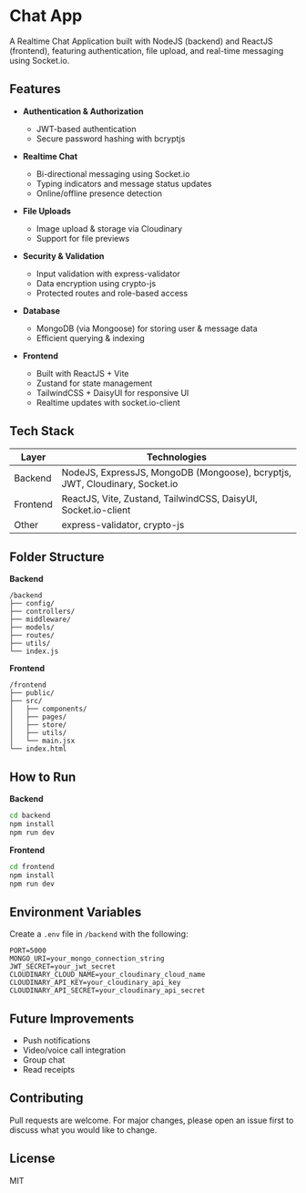 
<div style="text-align: left">

# Chat App

A Realtime Chat Application built with NodeJS (backend) and ReactJS (frontend), featuring authentication, file upload, and real-time messaging using Socket.io.

## Features

- **Authentication & Authorization**
  - JWT-based authentication
  - Secure password hashing with bcryptjs

- **Realtime Chat**
  - Bi-directional messaging using Socket.io
  - Typing indicators and message status updates
  - Online/offline presence detection

- **File Uploads**
  - Image upload & storage via Cloudinary
  - Support for file previews

- **Security & Validation**
  - Input validation with express-validator
  - Data encryption using crypto-js
  - Protected routes and role-based access

- **Database**
  - MongoDB (via Mongoose) for storing user & message data
  - Efficient querying & indexing

- **Frontend**
  - Built with ReactJS + Vite
  - Zustand for state management
  - TailwindCSS + DaisyUI for responsive UI
  - Realtime updates with socket.io-client

## Tech Stack

| Layer       | Technologies                                                                 |
|-------------|-------------------------------------------------------------------------------|
| Backend     | NodeJS, ExpressJS, MongoDB (Mongoose), bcryptjs, JWT, Cloudinary, Socket.io  |
| Frontend    | ReactJS, Vite, Zustand, TailwindCSS, DaisyUI, Socket.io-client                |
| Other       | express-validator, crypto-js                                                 |

## Folder Structure

**Backend**
```
/backend
├── config/
├── controllers/
├── middleware/
├── models/
├── routes/
├── utils/
└── index.js
```

**Frontend**
```
/frontend
├── public/
├── src/
│   ├── components/
│   ├── pages/
│   ├── store/
│   ├── utils/
│   └── main.jsx
└── index.html
```

## How to Run

**Backend**
```bash
cd backend
npm install
npm run dev
```

**Frontend**
```bash
cd frontend
npm install
npm run dev
```

## Environment Variables

Create a `.env` file in `/backend` with the following:

```
PORT=5000
MONGO_URI=your_mongo_connection_string
JWT_SECRET=your_jwt_secret
CLOUDINARY_CLOUD_NAME=your_cloudinary_cloud_name
CLOUDINARY_API_KEY=your_cloudinary_api_key
CLOUDINARY_API_SECRET=your_cloudinary_api_secret
```

## Future Improvements

- Push notifications
- Video/voice call integration
- Group chat
- Read receipts

## Contributing

Pull requests are welcome. For major changes, please open an issue first to discuss what you would like to change.

## License

MIT

</div>
